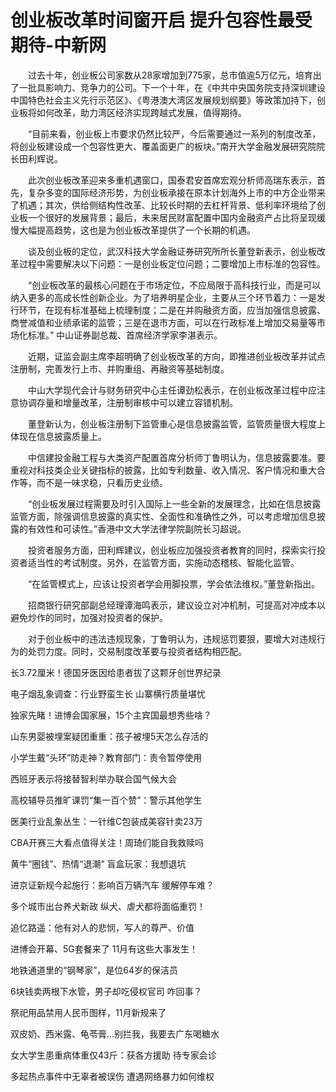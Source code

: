 # 创业板改革时间窗开启 提升包容性最受期待-中新网

　　过去十年，创业板公司家数从28家增加到775家，总市值逾5万亿元，培育出了一批具影响力、竞争力的公司。下一个十年，在《中共中央国务院支持深圳建设中国特色社会主义先行示范区》、《粤港澳大湾区发展规划纲要》等政策加持下，创业板将如何改革，助力湾区经济实现跨越式发展，值得期待。

　　“目前来看，创业板上市要求仍然比较严，今后需要通过一系列的制度改革，将创业板建设成一个包容性更大、覆盖面更广的板块。”南开大学金融发展研究院院长田利辉说。

　　此次创业板改革迎来多重机遇窗口，国泰君安首席宏观分析师高瑞东表示，首先，复杂多变的国际经济形势，为创业板承接在原本计划海外上市的中方企业带来了机遇；其次，供给侧结构性改革、比较长时期的去杠杆背景、低利率环境给了创业板一个很好的发展背景；最后，未来居民财富配置中国内金融资产占比将呈现缓慢大幅提高趋势，这也是为创业板改革提供了一个长期的机遇。

　　谈及创业板的定位，武汉科技大学金融证券研究所所长董登新表示，创业板改革过程中需要解决以下问题：一是创业板定位问题；二要增加上市标准的包容性。

　　“创业板改革的最核心问题在于市场定位，不应局限于高科技行业，而是可以纳入更多的高成长性创新企业。为了培养明星企业，主要从三个环节着力：一是发行环节，在现有标准基础上梳理制度；二是在并购融资方面，应当加强信息披露、商誉减值和业绩承诺的监管；三是在退市方面，可以在行政标准上增加交易量等市场化标准。” 中山证券副总裁、首席经济学家李湛表示。

　　近期，证监会副主席李超明确了创业板改革的方向，即推进创业板改革并试点注册制，完善发行上市、并购重组、再融资等基础制度。

　　中山大学现代会计与财务研究中心主任谭劲松表示，在创业板改革过程中应注意协调存量和增量改革，注册制审核中可以建立容错机制。

　　董登新认为，创业板注册制下监管重心是信息披露监管，监管质量很大程度上体现在信息披露质量上。

　　中信建投金融工程与大类资产配置首席分析师丁鲁明认为，信息披露要准。要重视对科技类企业关键指标的披露，比如专利数量、收入情况、客户情况和重大合作等，而不是一味求稳，只看历史业绩。

　　“创业板发展过程需要及时引入国际上一些全新的发展理念，比如在信息披露监管方面，除强调信息披露的真实性、全面性和准确性之外，可以考虑增加信息披露的有效性和可读性。”香港中文大学法律学院副院长习超说。

　　投资者服务方面，田利辉建议，创业板应加强投资者教育的同时，探索实行投资者适当性的考试制度。另外，在监管方面，实施动态稽核、智能化监管。

　　“在监管模式上，应该让投资者学会用脚投票，学会依法维权。”董登新指出。

　　招商银行研究部副总经理谭海鸣表示，建议设立对冲机制，可提高对冲成本以避免炒作的同时，加强对投资者的保护。

　　对于创业板中的违法违规现象，丁鲁明认为，违规惩罚要狠，要增大对违规行为的处罚力度。同时，交易制度改革要与投资者结构相匹配。

长3.72厘米！德国牙医因给患者拔了这颗牙创世界纪录

电子烟乱象调查：行业野蛮生长 山寨横行质量堪忧

独家先睹！进博会国家展，15个主宾国最想秀些啥？  

山东男婴被埋案疑团重重：孩子被埋5天怎么存活的

小学生戴“头环”防走神？教育部门：责令暂停使用

西班牙表示将接替智利举办联合国气候大会

高校辅导员推旷课罚“集一百个赞”：警示其他学生

医美行业乱象丛生：一针维C包装成美容针卖23万

CBA开赛三大看点值得关注！周琦们能自我救赎吗

黄牛“圈钱”、热情“退潮” 盲盒玩家：我想退坑

进京证新规今起施行：影响百万辆汽车 缓解停车难？

多个城市出台养犬新政 纵犬、虐犬都将面临重罚！

追忆路遥：他有对人的悲悯，写人的尊严、价值

进博会开幕、5G套餐来了 11月有这些大事发生！

地铁通道里的“钢琴家”，是位64岁的保洁员

6块钱卖两根下水管，男子却吃侵权官司 咋回事？

祭祀用品禁用人民币图样，11月新规来了

双皮奶、西米露、龟苓膏…别拦我，我要去广东喝糖水

女大学生患重病体重仅43斤：获各方援助 待专家会诊

多起热点事件中无辜者被误伤 遭遇网络暴力如何维权
